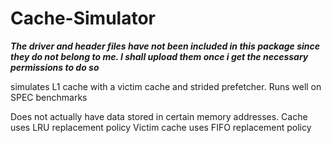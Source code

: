 Cache-Simulator
===============
***The driver and header files have not been included in this package since they do not belong to me. I shall upload them once i get the necessary permissions to do so***

simulates L1 cache with a victim cache and strided prefetcher. Runs well on SPEC benchmarks

Does not actually have data stored in certain memory addresses. 
Cache uses LRU replacement policy 
Victim cache uses FIFO replacement policy
